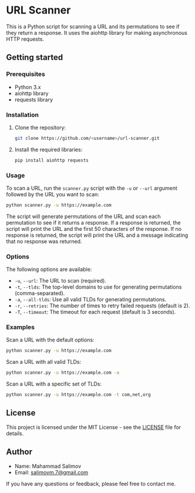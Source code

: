 # URL Scanner

This is a Python script for scanning a URL and its permutations to see if they return a response. It uses the aiohttp library for making asynchronous HTTP requests.

## Getting started

### Prerequisites

- Python 3.x
- aiohttp library
- requests library

### Installation

1. Clone the repository:
   ```sh
   git clone https://github.com/<username>/url-scanner.git
   ```
2. Install the required libraries:
   ```sh
   pip install aiohttp requests
   ```

### Usage

To scan a URL, run the `scanner.py` script with the `-u` or `--url` argument followed by the URL you want to scan:
```sh
python scanner.py -u https://example.com
```

The script will generate permutations of the URL and scan each permutation to see if it returns a response. If a response is returned, the script will print the URL and the first 50 characters of the response. If no response is returned, the script will print the URL and a message indicating that no response was returned.

### Options

The following options are available:

- `-u`, `--url`: The URL to scan (required).
- `-t`, `--tlds`: The top-level domains to use for generating permutations (comma-separated).
- `-a`, `--all-tlds`: Use all valid TLDs for generating permutations.
- `-r`, `--retries`: The number of times to retry failed requests (default is 2).
- `-T`, `--timeout`: The timeout for each request (default is 3 seconds).

### Examples

Scan a URL with the default options:
```sh
python scanner.py -u https://example.com
```

Scan a URL with all valid TLDs:
```sh
python scanner.py -u https://example.com -a
```

Scan a URL with a specific set of TLDs:
```sh
python scanner.py -u https://example.com -t com,net,org
```

## License

This project is licensed under the MIT License - see the [LICENSE](LICENSE) file for details.

## Author

- Name: Mahammad Salimov
- Email: salimovm.7@gmail.com

If you have any questions or feedback, please feel free to contact me.